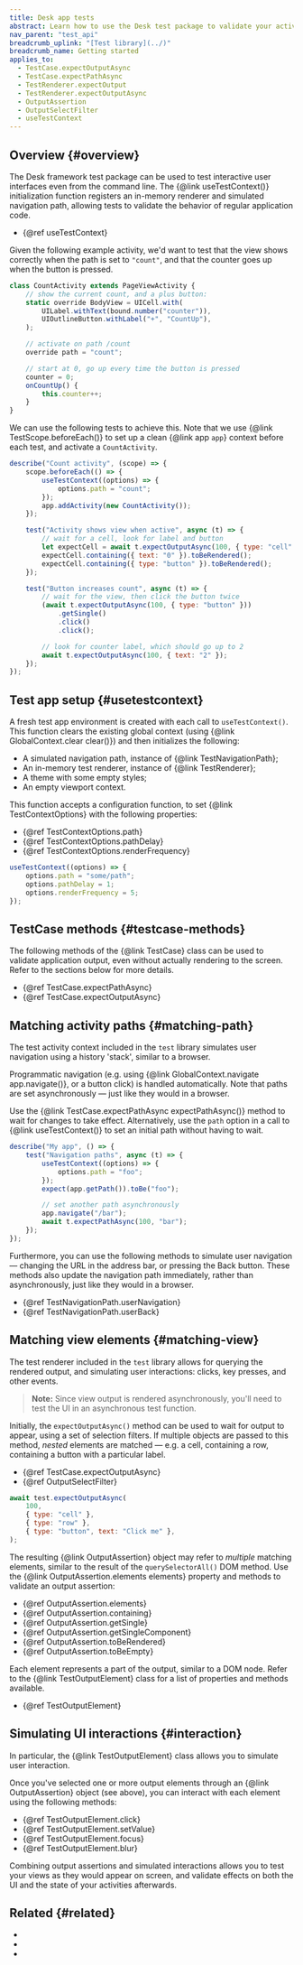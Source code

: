 ```yaml
---
title: Desk app tests
abstract: Learn how to use the Desk test package to validate your activities and views
nav_parent: "test_api"
breadcrumb_uplink: "[Test library](../)"
breadcrumb_name: Getting started
applies_to:
  - TestCase.expectOutputAsync
  - TestCase.expectPathAsync
  - TestRenderer.expectOutput
  - TestRenderer.expectOutputAsync
  - OutputAssertion
  - OutputSelectFilter
  - useTestContext
---
```


## Overview {#overview}

The Desk framework test package can be used to test interactive user interfaces even from the command line. The {@link useTestContext()} initialization function registers an in-memory renderer and simulated navigation path, allowing tests to validate the behavior of regular application code.

- {@ref useTestContext}

Given the following example activity, we'd want to test that the view shows correctly when the path is set to `"count"`, and that the counter goes up when the button is pressed.

```ts
class CountActivity extends PageViewActivity {
	// show the current count, and a plus button:
	static override BodyView = UICell.with(
		UILabel.withText(bound.number("counter")),
		UIOutlineButton.withLabel("+", "CountUp"),
	);

	// activate on path /count
	override path = "count";

	// start at 0, go up every time the button is pressed
	counter = 0;
	onCountUp() {
		this.counter++;
	}
}
```

We can use the following tests to achieve this. Note that we use {@link TestScope.beforeEach()} to set up a clean {@link app `app`} context before each test, and activate a `CountActivity`.

```js
describe("Count activity", (scope) => {
	scope.beforeEach(() => {
		useTestContext((options) => {
			options.path = "count";
		});
		app.addActivity(new CountActivity());
	});

	test("Activity shows view when active", async (t) => {
		// wait for a cell, look for label and button
		let expectCell = await t.expectOutputAsync(100, { type: "cell" });
		expectCell.containing({ text: "0" }).toBeRendered();
		expectCell.containing({ type: "button" }).toBeRendered();
	});

	test("Button increases count", async (t) => {
		// wait for the view, then click the button twice
		(await t.expectOutputAsync(100, { type: "button" }))
			.getSingle()
			.click()
			.click();

		// look for counter label, which should go up to 2
		await t.expectOutputAsync(100, { text: "2" });
	});
});
```

## Test app setup {#usetestcontext}

A fresh test app environment is created with each call to `useTestContext()`. This function clears the existing global context (using {@link GlobalContext.clear clear()}) and then initializes the following:

- A simulated navigation path, instance of {@link TestNavigationPath};
- An in-memory test renderer, instance of {@link TestRenderer};
- A theme with some empty styles;
- An empty viewport context.

This function accepts a configuration function, to set {@link TestContextOptions} with the following properties:

- {@ref TestContextOptions.path}
- {@ref TestContextOptions.pathDelay}
- {@ref TestContextOptions.renderFrequency}

```js
useTestContext((options) => {
	options.path = "some/path";
	options.pathDelay = 1;
	options.renderFrequency = 5;
});
```

## TestCase methods {#testcase-methods}

The following methods of the {@link TestCase} class can be used to validate application output, even without actually rendering to the screen. Refer to the sections below for more details.

- {@ref TestCase.expectPathAsync}
- {@ref TestCase.expectOutputAsync}

## Matching activity paths {#matching-path}

The test activity context included in the `test` library simulates user navigation using a history 'stack', similar to a browser.

Programmatic navigation (e.g. using {@link GlobalContext.navigate app.navigate()}, or a button click) is handled automatically. Note that paths are set asynchronously — just like they would in a browser.

Use the {@link TestCase.expectPathAsync expectPathAsync()} method to wait for changes to take effect. Alternatively, use the `path` option in a call to {@link useTestContext()} to set an initial path without having to wait.

```js
describe("My app", () => {
	test("Navigation paths", async (t) => {
		useTestContext((options) => {
			options.path = "foo";
		});
		expect(app.getPath()).toBe("foo");

		// set another path asynchronously
		app.navigate("/bar");
		await t.expectPathAsync(100, "bar");
	});
});
```

Furthermore, you can use the following methods to simulate user navigation — changing the URL in the address bar, or pressing the Back button. These methods also update the navigation path immediately, rather than asynchronously, just like they would in a browser.

- {@ref TestNavigationPath.userNavigation}
- {@ref TestNavigationPath.userBack}

## Matching view elements {#matching-view}

The test renderer included in the `test` library allows for querying the rendered output, and simulating user interactions: clicks, key presses, and other events.

> **Note:** Since view output is rendered asynchronously, you'll need to test the UI in an asynchronous test function.

Initially, the `expectOutputAsync()` method can be used to wait for output to appear, using a set of selection filters. If multiple objects are passed to this method, _nested_ elements are matched — e.g. a cell, containing a row, containing a button with a particular label.

- {@ref TestCase.expectOutputAsync}
- {@ref OutputSelectFilter}

```js
await test.expectOutputAsync(
	100,
	{ type: "cell" },
	{ type: "row" },
	{ type: "button", text: "Click me" },
);
```

The resulting {@link OutputAssertion} object may refer to _multiple_ matching elements, similar to the result of the `querySelectorAll()` DOM method. Use the {@link OutputAssertion.elements elements} property and methods to validate an output assertion:

- {@ref OutputAssertion.elements}
- {@ref OutputAssertion.containing}
- {@ref OutputAssertion.getSingle}
- {@ref OutputAssertion.getSingleComponent}
- {@ref OutputAssertion.toBeRendered}
- {@ref OutputAssertion.toBeEmpty}

Each element represents a part of the output, similar to a DOM node. Refer to the {@link TestOutputElement} class for a list of properties and methods available.

- {@ref TestOutputElement}

## Simulating UI interactions {#interaction}

In particular, the {@link TestOutputElement} class allows you to simulate user interaction.

Once you've selected one or more output elements through an {@link OutputAssertion} object (see above), you can interact with each element using the following methods:

- {@ref TestOutputElement.click}
- {@ref TestOutputElement.setValue}
- {@ref TestOutputElement.focus}
- {@ref TestOutputElement.blur}

Combining output assertions and simulated interactions allows you to test your views as they would appear on screen, and validate effects on both the UI and the state of your activities afterwards.

## Related {#related}

<!--{{html-attr class="pagerefblock_list"}}-->

- <!--{{pagerefblock path="content/en/docs/test/guide/index"}}-->
- <!--{{pagerefblock path="content/en/docs/test/guide/Writing tests"}}-->
- <!--{{pagerefblock path="content/en/docs/test/guide/Assertions"}}-->
